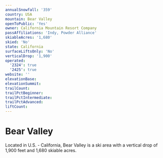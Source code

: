 ```yaml
---
annualSnowfall: '359'
country: USA
mountain: Bear Valley
openToPublic: 'Yes'
owner: California Mountain Resort Company
passAffiliations: 'Indy, Powder Alliance'
skiableAcres: '1,680'
skied: 'No'
state: California
surfaceLiftsOnly: 'No'
verticalDrop: '1,900'
operated:
  '2324': true
  '2425': true
website: ''
elevationBase:
elevationSummit:
trailCount:
trailPctBeginner:
trailPctIntermediate:
trailPctAdvanced:
liftCount:
---
```



# Bear Valley

Located in U.S. - California, Bear Valley is a ski area with a vertical drop of 1,900 feet and 1,680 skiable acres.
